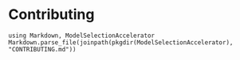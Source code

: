 # Contributing

```@eval
using Markdown, ModelSelectionAccelerator
Markdown.parse_file(joinpath(pkgdir(ModelSelectionAccelerator), "CONTRIBUTING.md"))
```
